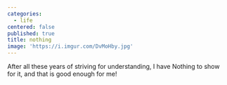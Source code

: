 ```yaml
---
categories:
  - life
centered: false
published: true
title: nothing
image: 'https://i.imgur.com/DvMoHby.jpg'
---
```

After all these years
of striving for understanding,
I have Nothing 
to show for it,
and that is good enough
for me!

